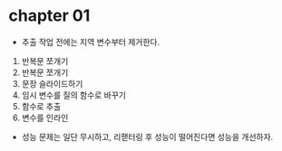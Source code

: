 # chapter 01

* 추출 작업 전에는 지역 변수부터 제거한다.

1. 반복문 쪼개기
2. 반복문 쪼개기
3. 문장 슬라이드하기
4. 임시 변수를 질의 함수로 바꾸기
5. 함수로 추출
6. 변수를 인라인

* 성능 문제는 일단 무시하고, 리팯터링 후 성능이 떨어진다면 성능을 개선하자.

